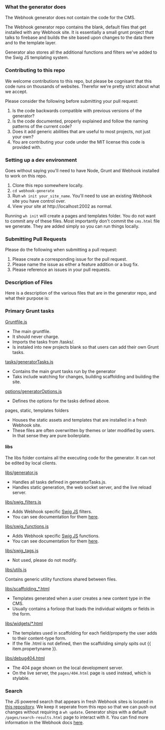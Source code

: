 ### What the generator does

The Webhook generator does not contain the code for the CMS.

The Webhook generator repo contains the blank, default files that get installed with any Webhook site. It is essentially a small grunt project that talks to firebase and builds the site based upon changes to the data there and to the template layer.

Generator also stores all the additional functions and filters we've added to the Swig JS templating system.

### Contributing to this repo

We welcome contributions to this repo, but please be cognisant that this code runs on thousands of websites. Therefor we're pretty strict about what we accept.

Please consider the following before submitting your pull request:

1. Is the code backwards compatible with previous versions of the generator?
2. Is the code documented, properly explained and follow the naming patterns of the current code?
3. Does it add generic abilities that are useful to most projects, not just your own?
4. You are contributing your code under the MIT license this code is provided with.

### Setting up a dev environment

Goes without saying you'll need to have Node, Grunt and Webhook installed to work on this repo.

1. Clone this repo somewhere locally.
2. `cd webhook-generate`
3. Run `wh init your_site_name`. You'll need to use an existing Webhook site you have control over.
4. View your site at http://localhost:2002 as normal.

Running `wh init` will create a pages and templates folder. You do not want to commit any of these files. Most importantly don't commit the `cms.html` file we generate. They are added simply so you can run things locally.

### Submitting Pull Requests

Please do the following when submitting a pull request:

1. Please create a corresponding issue for the pull request.
2. Please name the issue as either a feature addition or a bug fix.
3. Please reference an issues in your pull requests.

### Description of Files

Here is a description of the various files that are in the generator repo, and what their purpose is:

### Primary Grunt tasks

[Gruntfile.js](https://github.com/webhook/webhook-generate/blob/master/Gruntfile.js)

* The main gruntfile.
* It should never charge.
* Imports the tasks from /tasks/.
* Is instaled into new projects blank so that users can add their own Grunt tasks.

[tasks/generatorTasks.js](https://github.com/webhook/webhook-generate/blob/master/tasks/generatorTasks.js)

* Contains the main grunt tasks run by the generator
* Taks include watching for changes, building scaffolding and building the site.

[options/generatorOptions.js](https://github.com/webhook/webhook-generate/blob/master/options/generatorOptions.js)

* Defines the options for the tasks defined above.

pages, static, templates folders

* Houses the static assets and templates that are installed in a fresh Webhook site.
* These files are often overwritten by themes or later modified by users. In that sense they are pure boilerplate.

#### libs

The libs folder contains all the executing code for the generator. It can not be edited by local clients.

[libs/generator.js](https://github.com/webhook/webhook-generate/blob/master/libs/generator.js)

* Handles all tasks defined in generatorTasks.js.
* Handles static generation, the web socket server, and the live reload server.

[libs/swig_filters.js](https://github.com/webhook/webhook-generate/blob/master/libs/swig_filters.js)

* Adds Webhook specific [Swig JS](http://paularmstrong.github.io/swig/) filters.
* You can see documentation for them [here](http://www.webhook.com/docs/template-rules-and-filters/).

[libs/swig_functions.js](https://github.com/webhook/webhook-generate/blob/master/libs/swig_functions.js)

* Adds Webhook specific [Swig JS](http://paularmstrong.github.io/swig/) functions.
* You can see documentation for them [here](http://www.webhook.com/docs/template-rules-and-filters/).

[libs/swig_tags.js](https://github.com/webhook/webhook-generate/blob/master/libs/swig_tags.js)

* Not used, please do not modify.

[libs/utils.js ](https://github.com/webhook/webhook-generate/blob/master/libs/utils.js)

Contains generic utility functions shared between files.

[libs/scaffolding_*.html](https://github.com/webhook/webhook-generate/tree/master/libs)

* Templates generated when a user creates a new content type in the CMS.
* Usually contains a forloop that loads the individual widgets or fields in the form.

[libs/widgets/*.html](https://github.com/webhook/webhook-generate/tree/master/libs/widgets)

* The templates used in scaffolding for each field/property the user adds to their content-type form.
* If the file <widgetname>.html is not defined, then the scaffolding simply spits out {{ item.propertyname }}.

[libs/debug404.html ](https://github.com/webhook/webhook-generate/blob/master/libs/debug404.html)

* The 404 page shown on the local development server.
* On the live server, the `pages/404.html` page is used instead, which is stylable.

### Search

The JS powered search that appears in fresh Webhook sites is located in [this repository](https://github.com/webhook/Tipue-Search). We keep it seperate from this repo so that we can push out changes without requiring a `wh update`. Generator ships with a default `/pages/search-results.html` page to interact with it. You can find more information in the Webhook docs [here](http://www.webhook.com/docs/adding-search/).


